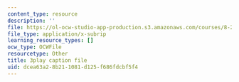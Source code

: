 ```yaml
---
content_type: resource
description: ''
file: https://ol-ocw-studio-app-production.s3.amazonaws.com/courses/8-286-the-early-universe-fall-2013/dcea63a28b211081d125f686fdcbf5f4_eUYIcR1VGns.srt
file_type: application/x-subrip
learning_resource_types: []
ocw_type: OCWFile
resourcetype: Other
title: 3play caption file
uid: dcea63a2-8b21-1081-d125-f686fdcbf5f4
---
```

